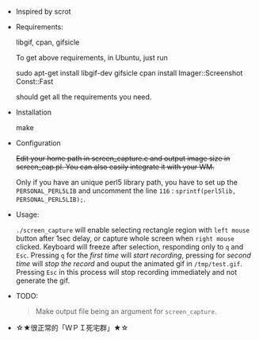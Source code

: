 - Inspired by scrot

- Requirements:

  libgif, cpan, gifsicle

  To get above requirements, in Ubuntu, just run

    sudo apt-get install libgif-dev gifsicle
    cpan install Imager::Screenshot Const::Fast

  should get all the requirements you need.

- Installation

    make

- Configuration

  ~~Edit your home path in screen_capture.c and output image size in
  screen_cap.pl. You can also easily integrate it with your WM.~~

  Only if you have an unique perl5 library path, you have to set up the `PERSONAL_PERL5LIB`
  and uncomment the line `116` : `sprintf(perl5lib, PERSONAL_PERL5LIB);`.

- Usage:

  `./screen_capture` will enable selecting rectangle region with `left mouse`
  button after 1sec delay, or capture whole screen when `right mouse` clicked.
  Keyboard will freeze after selection, responding only to `q` and `Esc`.
  Pressing `q` for the *first time* will _start recording_, pressing for *second time*
  will _stop the record_ and ouput the animated gif in `/tmp/test.gif`. Pressing
  `Esc` in this process will stop recording immediately and not generate the
  gif.

- TODO:
  
  > Make output file being an argument for `screen_capture`.

- ☆★很正常的「ＷＰＩ死宅群」★☆
